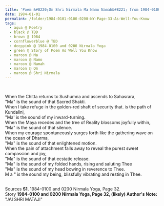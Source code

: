 ```yaml
---
title: 'Poem &#8220;Om Shri Nirmala Ma Namo Namah&#8221; from 1984-0100 and 0200 Nirmala Yoga, Page 32'
date: 1984-01-01
permalink: /folder/1984-0101-0100-0200-NY-Page-33-As-Well-You-Know
tags:
  - aqua @ Poetry
  - black @ TBD
  - brown @ 1984
  - cornflowerblue @ TBD
  - deeppink @ 1984-0100 and 0200 Nirmala Yoga
  - green @ Story of Poem As Well You Know
  - maroon @ Ma
  - maroon @ Namo
  - maroon @ Namah
  - maroon @ Om
  - maroon @ Shri Nirmala
---
```


<br>

<p>
When the Chitta returns to Sushumna and ascends to Sahasrara,<br>
"Ma" is the sound of that Sacred Shakti.<br>
When I take refuge in the golden-red shaft of security that. is the path of Kundalini,<br>
"Ma' is the sound of my inward-turning.<br>
When the Maya recedes and the tree of Reality blossoms joyfully within,<br>
"Ma" is the sound of that silence.<br>
When my courage spontaneously surges forth like the gathering wave on the ocean of Dharma,<br>
"Ma" is the sound of that enlightened motion.<br>
When the pain of attachment falls away to reveal the purest sweet compassion and joy,<br>
"Ma" is the sound of that ecstatic release.<br>
"Ma" is the sound of my folded hands, rising and saluting Thee<br>
"Ma" is the sound of my head bowing in reverence to Thee.<br>
M a " is the sound my being, blissfully vibrating and resting in Thee.<br>
</p>

<br>

<wave-list>
<list-title color="DarkSeaGreen" width="55">Sources</list-title>
  <list-item color="BlanchedAlmond"  width="280"><b>S1. </b> 1984-0100 and 0200 Nirmala Yoga, Page 32.</list-item>
</wave-list>

<br>

<wave-list>
<list-title color="DarkSeaGreen" width="40">Story</list-title>
  <list-item color="BlanchedAlmond"  width="280"><b>1984-0100 and 0200 Nirmala Yoga, Page 32, (likely) Author's Note:</b> "JAI SHRI MATAJI"</list-item>
</wave-list>